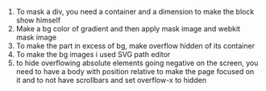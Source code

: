 1. To mask a div, you need a container and a dimension to make the block show himself
2. Make a bg color of gradient and then apply mask image and webkit mask image
3. To make the part in excess of bg, make overflow hidden of its container
4. To make the bg images i used SVG path editor
5. to hide overflowing absolute elements going negative on the screen, you need to have a body with position relative to make the page focused on it and to not have scrollbars and set overflow-x to hidden